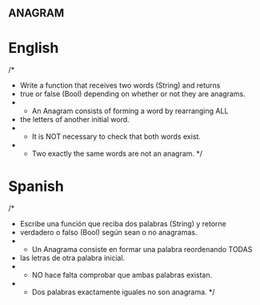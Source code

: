 ## ANAGRAM

# English
/*
* Write a function that receives two words (String) and returns
* true or false (Bool) depending on whether or not they are anagrams.
* - An Anagram consists of forming a word by rearranging ALL
* the letters of another initial word.
* - It is NOT necessary to check that both words exist.
* - Two exactly the same words are not an anagram.
*/

# Spanish
/*
 * Escribe una función que reciba dos palabras (String) y retorne
 * verdadero o falso (Bool) según sean o no anagramas.
 * - Un Anagrama consiste en formar una palabra reordenando TODAS
 *   las letras de otra palabra inicial.
 * - NO hace falta comprobar que ambas palabras existan.
 * - Dos palabras exactamente iguales no son anagrama.
 */
